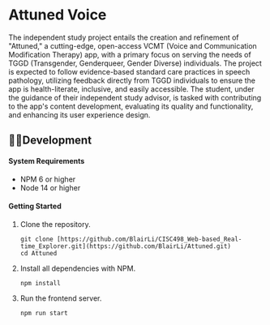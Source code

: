 # Attuned Voice

The independent study project entails the creation and refinement of "Attuned," a cutting-edge, open-access VCMT (Voice and Communication Modification Therapy) app, with a primary focus on serving the needs of TGGD (Transgender, Genderqueer, Gender Diverse) individuals. The project is expected to follow evidence-based standard care practices in speech pathology, utilizing feedback directly from TGGD individuals to ensure the app is health-literate, inclusive, and easily accessible. The student, under the guidance of their independent study advisor, is tasked with contributing to the app's content development, evaluating its quality and functionality, and enhancing its user experience design.

## 👨‍💻Development

#### System Requirements

- NPM 6 or higher
- Node 14 or higher

#### Getting Started

1. Clone the repository.

    ```shell
    git clone [https://github.com/BlairLi/CISC498_Web-based_Real-time_Explorer.git](https://github.com/BlairLi/Attuned.git)
    cd Attuned
    ```
1. Install all dependencies with NPM.

    ```shell
    npm install
    ```
1. Run the frontend server.

    ```shell
    npm run start
    ```
